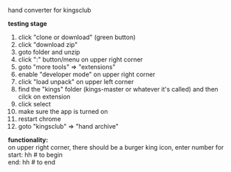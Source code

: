 hand converter for kingsclub

**testing stage**  
1. click "clone or download" (green button)
2. click "download zip"
3. goto folder and unzip
4. click ":" button/menu on upper right corner
5. goto "more tools" => "extensions"
6. enable "developer mode" on upper right corner
7. click "load unpack" on upper left corner
8. find the "kings" folder (kings-master or whatever it's called) and then cilck on extension
9. click select
10. make sure the app is turned on
11. restart chrome
12. goto "kingsclub" => "hand archive"

**functionality:**  
on upper right corner, there should be a burger king icon, enter number for  
start: hh # to begin  
end: hh # to end
